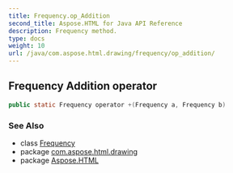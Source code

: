 ```yaml
---
title: Frequency.op_Addition
second_title: Aspose.HTML for Java API Reference
description: Frequency method. 
type: docs
weight: 10
url: /java/com.aspose.html.drawing/frequency/op_addition/
---
```

## Frequency Addition operator

```java
public static Frequency operator +(Frequency a, Frequency b)
```

### See Also

* class [Frequency](../)
* package [com.aspose.html.drawing](../../../com.aspose.html.drawing/)
* package [Aspose.HTML](../../../)

